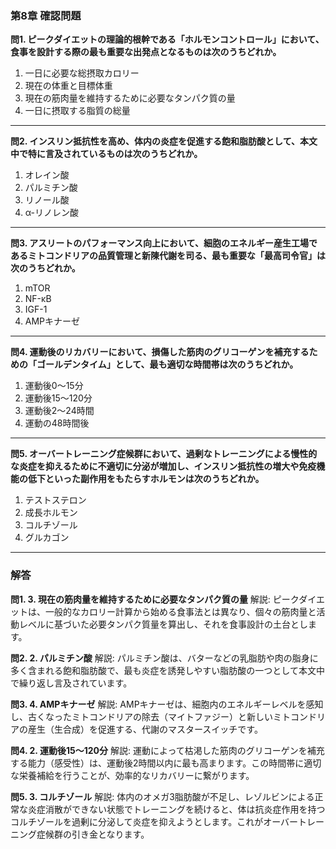 ### 第8章 確認問題

**問1. ピークダイエットの理論的根幹である「ホルモンコントロール」において、食事を設計する際の最も重要な出発点となるものは次のうちどれか。**

1.  一日に必要な総摂取カロリー
2.  現在の体重と目標体重
3.  現在の筋肉量を維持するために必要なタンパク質の量
4.  一日に摂取する脂質の総量

---

**問2. インスリン抵抗性を高め、体内の炎症を促進する飽和脂肪酸として、本文中で特に言及されているものは次のうちどれか。**

1.  オレイン酸
2.  パルミチン酸
3.  リノール酸
4.  α-リノレン酸

---

**問3. アスリートのパフォーマンス向上において、細胞のエネルギー産生工場であるミトコンドリアの品質管理と新陳代謝を司る、最も重要な「最高司令官」は次のうちどれか。**

1.  mTOR
2.  NF-κB
3.  IGF-1
4.  AMPキナーゼ

---

**問4. 運動後のリカバリーにおいて、損傷した筋肉のグリコーゲンを補充するための「ゴールデンタイム」として、最も適切な時間帯は次のうちどれか。**

1.  運動後0〜15分
2.  運動後15〜120分
3.  運動後2〜24時間
4.  運動の48時間後

---

**問5. オーバートレーニング症候群において、過剰なトレーニングによる慢性的な炎症を抑えるために不適切に分泌が増加し、インスリン抵抗性の増大や免疫機能の低下といった副作用をもたらすホルモンは次のうちどれか。**

1.  テストステロン
2.  成長ホルモン
3.  コルチゾール
4.  グルカゴン

---

### 解答

**問1. 3. 現在の筋肉量を維持するために必要なタンパク質の量**
解説: ピークダイエットは、一般的なカロリー計算から始める食事法とは異なり、個々の筋肉量と活動レベルに基づいた必要タンパク質量を算出し、それを食事設計の土台とします。

**問2. 2. パルミチン酸**
解説: パルミチン酸は、バターなどの乳脂肪や肉の脂身に多く含まれる飽和脂肪酸で、最も炎症を誘発しやすい脂肪酸の一つとして本文中で繰り返し言及されています。

**問3. 4. AMPキナーゼ**
解説: AMPキナーゼは、細胞内のエネルギーレベルを感知し、古くなったミトコンドリアの除去（マイトファジー）と新しいミトコンドリアの産生（生合成）を促進する、代謝のマスタースイッチです。

**問4. 2. 運動後15〜120分**
解説: 運動によって枯渇した筋肉のグリコーゲンを補充する能力（感受性）は、運動後2時間以内に最も高まります。この時間帯に適切な栄養補給を行うことが、効率的なリカバリーに繋がります。

**問5. 3. コルチゾール**
解説: 体内のオメガ3脂肪酸が不足し、レゾルビンによる正常な炎症消散ができない状態でトレーニングを続けると、体は抗炎症作用を持つコルチゾールを過剰に分泌して炎症を抑えようとします。これがオーバートレーニング症候群の引き金となります。